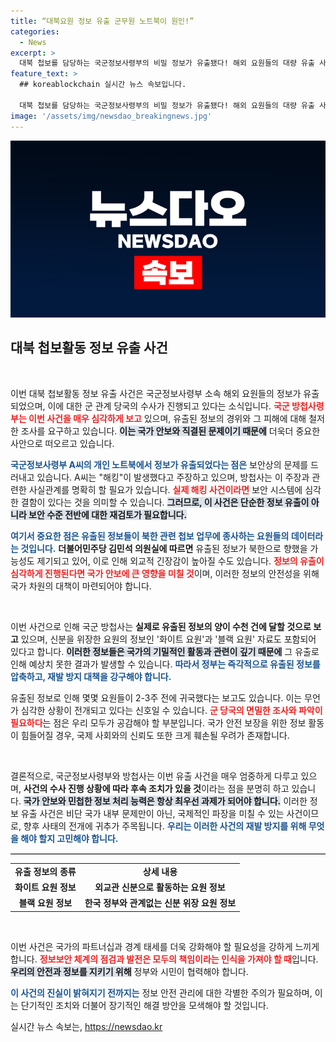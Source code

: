 ```yaml
---
title: “대북요원 정보 유출 군무원 노트북이 원인!”
categories:
  - News
excerpt: >
  대북 첩보를 담당하는 국군정보사령부의 비밀 정보가 유출됐다! 해외 요원들의 대량 유출 사건으로 북한 밀착 첩보가 위험에 처한 가운데, 방첩사령부의 긴급 수사가 시작되었다. 과연 북한으로 향한 정보는 무엇일까?
feature_text: >
  ## koreablockchain 실시간 뉴스 속보입니다.

  대북 첩보를 담당하는 국군정보사령부의 비밀 정보가 유출됐다! 해외 요원들의 대량 유출 사건으로 북한 밀착 첩보가 위험에 처한 가운데, 방첩사령부의 긴급 수사가 시작되었다. 과연 북한으로 향한 정보는 무엇일까?
image: '/assets/img/newsdao_breakingnews.jpg'
---
```


<p><img src="/assets/img/newsdao_breakingnews.jpg" alt="koreablockchain 속보" /></p>

<h2 data-ke-size="size26">대북 첩보활동 정보 유출 사건</h2>

<p data-ke-size="size16">&nbsp;</p>

<p>이번 대북 첩보활동 정보 유출 사건은 국군정보사령부 소속 해외 요원들의 정보가 유출되었으며, 이에 대한 군 관계 당국의 수사가 진행되고 있다는 소식입니다. <b><span style="color: #ee2323;">국군 방첩사령부는 이번 사건을 매우 심각하게 보고</span></b> 있으며, 유출된 정보의 경위와 그 피해에 대해 철저한 조사를 요구하고 있습니다. <b><span style="background-color: #21538527;">이는 국가 안보와 직결된 문제이기 때문에</span></b> 더욱더 중요한 사안으로 떠오르고 있습니다. </p>

<p><b><span style="color: #1a5490;">국군정보사령부 A씨의 개인 노트북에서 정보가 유출되었다는 점은</span></b> 보안상의 문제를 드러내고 있습니다. A씨는 "해킹"이 발생했다고 주장하고 있으며, 방첩사는 이 주장과 관련한 사실관계를 명확히 할 필요가 있습니다. <b><span style="color: #ee2323;">실제 해킹 사건이라면</span></b> 보안 시스템에 심각한 결함이 있다는 것을 의미할 수 있습니다. <b><span style="background-color: #21538527;">그러므로, 이 사건은 단순한 정보 유출이 아니라 보안 수준 전반에 대한 재검토가 필요합니다.</span></b></p>

<p><b><span style="color: #1a5490;">여기서 중요한 점은 유출된 정보들이 북한 관련 첩보 업무에 종사하는 요원들의 데이터라는 것입니다.</span></b> <b>더불어민주당 김민석 의원실에 따르면</b> 유출된 정보가 북한으로 향했을 가능성도 제기되고 있어, 이로 인해 외교적 긴장감이 높아질 수도 있습니다. <b><span style="color: #ee2323;">정보의 유출이 심각하게 진행된다면 국가 안보에 큰 영향을 미칠 것</span></b>이며, 이러한 정보의 안전성을 위해 국가 차원의 대책이 마련되어야 합니다. </p>

<p data-ke-size="size16">&nbsp;</p>

<p>이번 사건으로 인해 국군 방첩사는 <b>실제로 유출된 정보의 양이 수천 건에 달할 것으로 보고</b> 있으며, 신분을 위장한 요원의 정보인 '화이트 요원'과 '블랙 요원' 자료도 포함되어 있다고 합니다. <b><span style="background-color: #21538527;">이러한 정보들은 국가의 기밀적인 활동과 관련이 깊기 때문에</span></b> 그 유출로 인해 예상치 못한 결과가 발생할 수 있습니다. <b><span style="color: #1a5490;">따라서 정부는 즉각적으로 유출된 정보를 압축하고, 재발 방지 대책을 강구해야 합니다.</span></b></p>

<p>유출된 정보로 인해 몇몇 요원들이 2-3주 전에 귀국했다는 보고도 있습니다. 이는 무언가 심각한 상황이 전개되고 있다는 신호일 수 있습니다. <b><span style="color: #ee2323;">군 당국의 면밀한 조사와 파악이 필요하다</span></b>는 점은 우리 모두가 공감해야 할 부분입니다. 국가 안전 보장을 위한 정보 활동이 힘들어질 경우, 국제 사회와의 신뢰도 또한 크게 훼손될 우려가 존재합니다.</p>

<p data-ke-size="size16">&nbsp;</p>

<p>결론적으로, 국군정보사령부와 방첩사는 이번 유출 사건을 매우 엄중하게 다루고 있으며, <b>사건의 수사 진행 상황에 따라 후속 조치가 있을 것</b>이라는 점을 분명히 하고 있습니다. <b><span style="background-color: #21538527;">국가 안보와 민첩한 정보 처리 능력은 항상 최우선 과제가 되어야 합니다.</span></b> 이러한 정보 유출 사건은 비단 국가 내부 문제만이 아닌, 국제적인 파장을 미칠 수 있는 사건이므로, 향후 사태의 전개에 귀추가 주목됩니다. <b><span style="color: #1a5490;">우리는 이러한 사건의 재발 방지를 위해 무엇을 해야 할지 고민해야 합니다.</span></b></p>

<hr style="border-top: 1px solid #ccc;">

<table style="width: 100%;">
    <tr>
        <td style="text-align: center; height: 17px;"><b>유출 정보의 종류</b></td>
        <td style="text-align: center; height: 17px;"><b>상세 내용</b></td>
    </tr>
    <tr>
        <td style="text-align: center; height: 17px;"><b>화이트 요원 정보</b></td>
        <td style="text-align: center; height: 17px;"><b>외교관 신분으로 활동하는 요원 정보</b></td>
    </tr>
    <tr>
        <td style="text-align: center; height: 17px;"><b>블랙 요원 정보</b></td>
        <td style="text-align: center; height: 17px;"><b>한국 정부와 관계없는 신분 위장 요원 정보</b></td>
    </tr>
</table>

<p data-ke-size="size16">&nbsp;</p>

<p>이번 사건은 국가의 파트너십과 경계 태세를 더욱 강화해야 할 필요성을 강하게 느끼게 합니다. <b><span style="color: #ee2323;">정보보안 체계의 점검과 발전은 모두의 책임이라는 인식을 가져야 할 때</span></b>입니다. <b><span style="background-color: #21538527;">우리의 안전과 정보를 지키기 위해</span></b> 정부와 시민이 협력해야 합니다. </p>

<p><b><span style="color: #1a5490;">이 사건의 진실이 밝혀지기 전까지는</span></b> 정보 안전 관리에 대한 각별한 주의가 필요하며, 이는 단기적인 조치와 더불어 장기적인 해결 방안을 모색해야 할 것입니다.</p>
실시간 뉴스 속보는, <a href="https://newsdao.kr" rel="dofollow">https://newsdao.kr</a>


